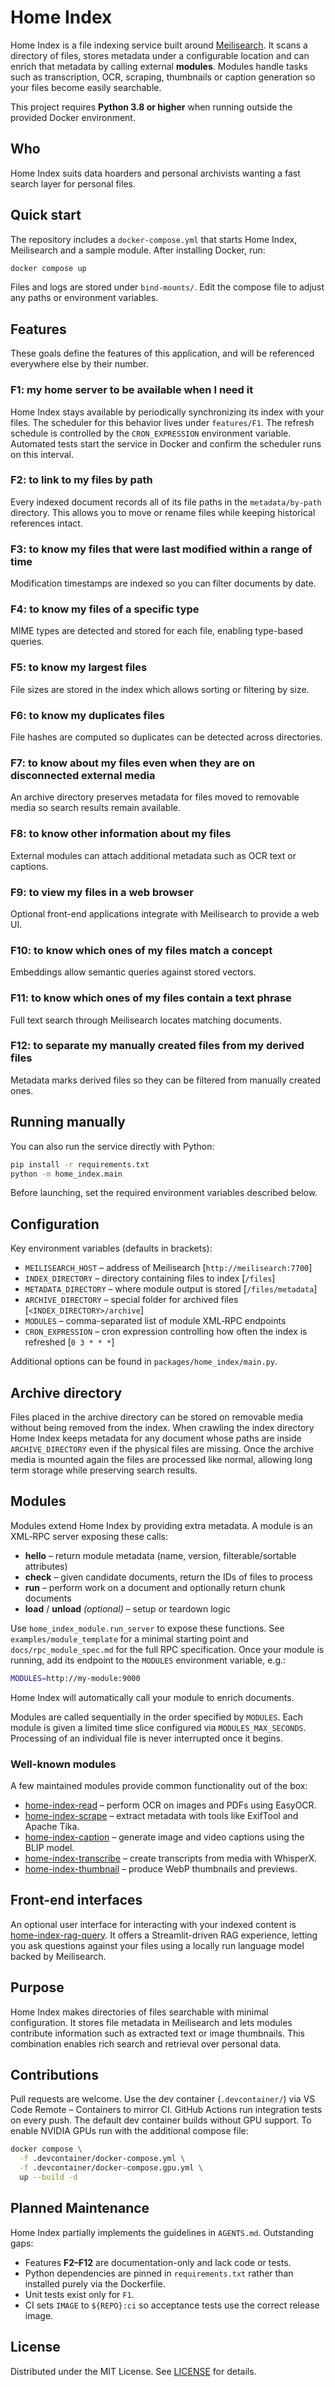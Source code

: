 # Home Index

Home Index is a file indexing service built around [Meilisearch](https://www.meilisearch.com/). It scans a directory of files, stores metadata under a configurable location and can enrich that metadata by calling external **modules**. Modules handle tasks such as transcription, OCR, scraping, thumbnails or caption generation so your files become easily searchable.

This project requires **Python 3.8 or higher** when running outside the provided Docker environment.

## Who

Home Index suits data hoarders and personal archivists wanting a fast search layer for personal files.

## Quick start

The repository includes a `docker-compose.yml` that starts Home Index, Meilisearch and a sample module. After installing Docker, run:

```bash
docker compose up
```

Files and logs are stored under `bind-mounts/`. Edit the compose file to adjust any paths or environment variables.

## Features

These goals define the features of this application, and will be referenced
everywhere else by their number.

### F1: my home server to be available when I need it

Home Index stays available by periodically synchronizing its index with your
files. The scheduler for this behavior lives under `features/F1`. The refresh
schedule is controlled by the `CRON_EXPRESSION` environment variable. Automated
tests start the service in Docker and confirm the scheduler runs on this
interval.

### F2: to link to my files by path

Every indexed document records all of its file paths in the `metadata/by-path`
directory. This allows you to move or rename files while keeping historical
references intact.

### F3: to know my files that were last modified within a range of time

Modification timestamps are indexed so you can filter documents by date.

### F4: to know my files of a specific type

MIME types are detected and stored for each file, enabling type-based queries.

### F5: to know my largest files

File sizes are stored in the index which allows sorting or filtering by size.

### F6: to know my duplicates files

File hashes are computed so duplicates can be detected across directories.

### F7: to know about my files even when they are on disconnected external media

An archive directory preserves metadata for files moved to removable media so
search results remain available.

### F8: to know other information about my files

External modules can attach additional metadata such as OCR text or captions.

### F9: to view my files in a web browser

Optional front-end applications integrate with Meilisearch to provide a web UI.

### F10: to know which ones of my files match a concept

Embeddings allow semantic queries against stored vectors.

### F11: to know which ones of my files contain a text phrase

Full text search through Meilisearch locates matching documents.

### F12: to separate my manually created files from my derived files

Metadata marks derived files so they can be filtered from manually created ones.

## Running manually

You can also run the service directly with Python:

```bash
pip install -r requirements.txt
python -m home_index.main
```

Before launching, set the required environment variables described below.

## Configuration

Key environment variables (defaults in brackets):

- `MEILISEARCH_HOST` – address of Meilisearch [`http://meilisearch:7700`]
- `INDEX_DIRECTORY` – directory containing files to index [`/files`]
- `METADATA_DIRECTORY` – where module output is stored [`/files/metadata`]
- `ARCHIVE_DIRECTORY` – special folder for archived files [`<INDEX_DIRECTORY>/archive`]
- `MODULES` – comma-separated list of module XML‑RPC endpoints
- `CRON_EXPRESSION` – cron expression controlling how often the index is refreshed [`0 3 * * *`]

Additional options can be found in `packages/home_index/main.py`.

## Archive directory

Files placed in the archive directory can be stored on removable media without
being removed from the index. When crawling the index directory Home Index keeps
metadata for any document whose paths are inside `ARCHIVE_DIRECTORY` even if the
physical files are missing. Once the archive media is mounted again the files
are processed like normal, allowing long term storage while preserving search
results.

## Modules

Modules extend Home Index by providing extra metadata. A module is an XML‑RPC server exposing these calls:

- **hello** – return module metadata (name, version, filterable/sortable attributes)
- **check** – given candidate documents, return the IDs of files to process
- **run** – perform work on a document and optionally return chunk documents
- **load** / **unload** *(optional)* – setup or teardown logic

Use `home_index_module.run_server` to expose these functions. See `examples/module_template` for a minimal starting point and `docs/rpc_module_spec.md` for the full RPC specification. Once your module is running, add its endpoint to the `MODULES` environment variable, e.g.:

```bash
MODULES=http://my-module:9000
```

Home Index will automatically call your module to enrich documents.

Modules are called sequentially in the order specified by `MODULES`. Each module is given a limited time slice configured via `MODULES_MAX_SECONDS`. Processing of an individual file is never interrupted once it begins.

### Well-known modules

A few maintained modules provide common functionality out of the box:

- [home-index-read](https://github.com/nashspence/home-index-read) – perform OCR on images and PDFs using EasyOCR.
- [home-index-scrape](https://github.com/nashspence/home-index-scrape) – extract metadata with tools like ExifTool and Apache Tika.
- [home-index-caption](https://github.com/nashspence/home-index-caption) – generate image and video captions using the BLIP model.
- [home-index-transcribe](https://github.com/nashspence/home-index-transcribe) – create transcripts from media with WhisperX.
- [home-index-thumbnail](https://github.com/nashspence/home-index-thumbnail) – produce WebP thumbnails and previews.

## Front-end interfaces

An optional user interface for interacting with your indexed content is
[home-index-rag-query](https://github.com/nashspence/home-index-rag-query). It
offers a Streamlit-driven RAG experience, letting you ask questions against
your files using a locally run language model backed by Meilisearch.

## Purpose

Home Index makes directories of files searchable with minimal configuration. It stores file metadata in Meilisearch and lets modules contribute information such as extracted text or image thumbnails. This combination enables rich search and retrieval over personal data.

## Contributions

Pull requests are welcome. Use the dev container (`.devcontainer/`) via VS Code Remote – Containers to mirror CI. GitHub Actions run integration tests on every push.
The default dev container builds without GPU support. To enable NVIDIA GPUs run with the additional compose file:

```bash
docker compose \
  -f .devcontainer/docker-compose.yml \
  -f .devcontainer/docker-compose.gpu.yml \
  up --build -d
```

## Planned Maintenance

Home Index partially implements the guidelines in `AGENTS.md`. Outstanding gaps:

- Features **F2–F12** are documentation-only and lack code or tests.
- Python dependencies are pinned in `requirements.txt` rather than installed purely via the Dockerfile.
- Unit tests exist only for `F1`.
- CI sets `IMAGE` to `${REPO}:ci` so acceptance tests use the correct release image.

## License

Distributed under the MIT License. See [LICENSE](LICENSE) for details.
